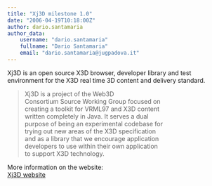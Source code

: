 ```yaml
---
title: "Xj3D milestone 1.0"
date: "2006-04-19T10:18:00Z"
author: dario.santamaria
author_data:
    username: "dario.santamaria"
    fullname: "Dario Santamaria"
    email: "dario.santamaria@jugpadova.it"
---
```


Xj3D is an open source X3D browser, developer library and test
environment for the X3D real time 3D content and delivery standard.

> Xj3D is a project of the Web3D\
> Consortium Source Working Group focused on\
> creating a toolkit for VRML97 and X3D content\
> written completely in Java. It serves a dual\
> purpose of being an experimental codebase for\
> trying out new areas of the X3D specification\
> and as a library that we encourage application\
> developers to use within their own application\
> to support X3D technology.

More information on the website:\
[Xj3D website](http://www.xj3d.org)
